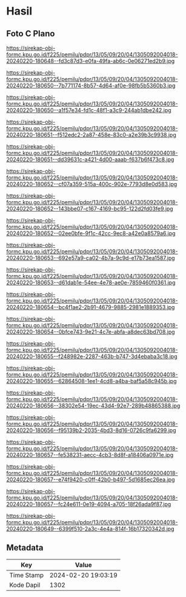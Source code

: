 # Hasil

## Foto C Plano

https://sirekap-obj-formc.kpu.go.id/f225/pemilu/pdpr/13/05/09/20/04/1305092004018-20240220-180648--fd3c87d3-e0fa-49fa-ab6c-0e06271ed2b9.jpg

https://sirekap-obj-formc.kpu.go.id/f225/pemilu/pdpr/13/05/09/20/04/1305092004018-20240220-180650--7b771174-8b57-4d64-af0e-98fb5b5360b3.jpg

https://sirekap-obj-formc.kpu.go.id/f225/pemilu/pdpr/13/05/09/20/04/1305092004018-20240220-180650--a1f57e34-fd1c-48f1-a3c9-244ab1dbe242.jpg

https://sirekap-obj-formc.kpu.go.id/f225/pemilu/pdpr/13/05/09/20/04/1305092004018-20240220-180651--f512edc2-2a87-458e-83c0-a2e39b3c9938.jpg

https://sirekap-obj-formc.kpu.go.id/f225/pemilu/pdpr/13/05/09/20/04/1305092004018-20240220-180651--dd39631c-a421-4d00-aaab-f637b6f473c8.jpg

https://sirekap-obj-formc.kpu.go.id/f225/pemilu/pdpr/13/05/09/20/04/1305092004018-20240220-180652--cf07a359-515a-400c-902e-7793d8e0d583.jpg

https://sirekap-obj-formc.kpu.go.id/f225/pemilu/pdpr/13/05/09/20/04/1305092004018-20240220-180652--143bbe07-c167-4169-bc95-122d2fd03fe9.jpg

https://sirekap-obj-formc.kpu.go.id/f225/pemilu/pdpr/13/05/09/20/04/1305092004018-20240220-180652--02ee0bfe-9f1c-42cc-9ec8-a42e0a8579a6.jpg

https://sirekap-obj-formc.kpu.go.id/f225/pemilu/pdpr/13/05/09/20/04/1305092004018-20240220-180653--692e57a9-ca02-4b7a-9c9d-e17b73ea1587.jpg

https://sirekap-obj-formc.kpu.go.id/f225/pemilu/pdpr/13/05/09/20/04/1305092004018-20240220-180653--d61dab1e-54ee-4e78-ae0e-7859460f0361.jpg

https://sirekap-obj-formc.kpu.go.id/f225/pemilu/pdpr/13/05/09/20/04/1305092004018-20240220-180654--bc4f1ae2-2b91-4679-9885-2981e1889353.jpg

https://sirekap-obj-formc.kpu.go.id/f225/pemilu/pdpr/13/05/09/20/04/1305092004018-20240220-180654--0bfce743-9e21-4c7e-abfa-a8dec63bd708.jpg

https://sirekap-obj-formc.kpu.go.id/f225/pemilu/pdpr/13/05/09/20/04/1305092004018-20240220-180655--f248982e-2287-463b-b747-3d4ebaba3c18.jpg

https://sirekap-obj-formc.kpu.go.id/f225/pemilu/pdpr/13/05/09/20/04/1305092004018-20240220-180655--62864508-1ee1-4cd8-a4ba-baf5a58c945b.jpg

https://sirekap-obj-formc.kpu.go.id/f225/pemilu/pdpr/13/05/09/20/04/1305092004018-20240220-180656--38302e54-19ec-43d4-92e7-289b48865388.jpg

https://sirekap-obj-formc.kpu.go.id/f225/pemilu/pdpr/13/05/09/20/04/1305092004018-20240220-180656--f95139b2-2035-4bd3-8d16-0726c9fa6299.jpg

https://sirekap-obj-formc.kpu.go.id/f225/pemilu/pdpr/13/05/09/20/04/1305092004018-20240220-180657--fe538231-aecc-4cb3-8d8f-a18406a0971e.jpg

https://sirekap-obj-formc.kpu.go.id/f225/pemilu/pdpr/13/05/09/20/04/1305092004018-20240220-180657--e74f9420-c0ff-42b0-b497-5d1685ec26ea.jpg

https://sirekap-obj-formc.kpu.go.id/f225/pemilu/pdpr/13/05/09/20/04/1305092004018-20240220-180657--fc24e611-0e19-4094-a705-18f26ada9f87.jpg

https://sirekap-obj-formc.kpu.go.id/f225/pemilu/pdpr/13/05/09/20/04/1305092004018-20240220-180649--6399f510-2a3c-4e4a-814f-16b17320342d.jpg


## Metadata

| Key        | Value               |
| ---------- | ------------------- |
| Time Stamp | 2024-02-20 19:03:19 |
| Kode Dapil | 1302                |



